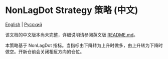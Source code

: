 # NonLagDot Strategy 策略 (中文)
[English](README.md) | [Русский](README_ru.md)

该文档的中文版本尚未完整，详细说明请参阅英文版 [README.md](README.md)。

本策略基于 NonLagDot 指标。当指标由下降转为上升时做多，由上升转为下降时做空。开新仓前会关闭相反方向的仓位。
